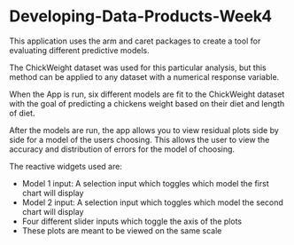 # Developing-Data-Products-Week4

This application uses the arm and caret packages to create a tool for evaluating different
predictive models. 

The ChickWeight dataset was used for this particular analysis, but this method can be applied to any dataset with a numerical response variable.

When the App is run, six different models are fit to the ChickWeight dataset with the goal of predicting a chickens weight based on their diet and length of diet.

After the models are run, the app allows you to view residual plots side by side for a model of the users choosing. This allows the user to view the accuracy and distribution of errors for the model of choosing.


The reactive widgets used are:

- Model 1 input: A selection input which toggles which model the first chart will display
- Model 2 input: A selection input which toggles which model the second chart will display
- Four different slider inputs which toggle the axis of the plots
-   These plots are meant to be viewed on the same scale
